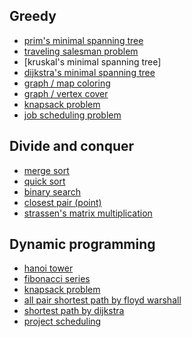 ## Greedy

- [prim's minimal spanning tree]()
- [traveling salesman problem]()
- [kruskal's minimal spanning tree]
- [dijkstra's minimal spanning tree]()
- [graph / map coloring]()
- [graph / vertex cover]()
- [knapsack problem]()
- [job scheduling problem]()

## Divide and conquer
- [merge sort]()
- [quick sort]()
- [binary search]()
- [closest pair (point)]()
- [strassen's matrix multiplication]()

## Dynamic programming
- [hanoi tower]()
- [fibonacci series]()
- [knapsack problem]()
- [all pair shortest path by floyd warshall]()
- [shortest path by dijkstra]()
- [project scheduling]()